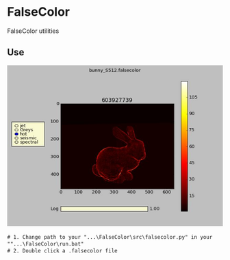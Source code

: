 # FalseColor
FalseColor utilities

Use
--------
<p align="center"><img src="https://github.com/matt77hias/FalseColor/blob/master/res/Example.png" ></p>

~~~~
# 1. Change path to your "...\FalseColor\src\falsecolor.py" in your ""...\FalseColor\run.bat"
# 2. Double click a .falsecolor file
~~~~
